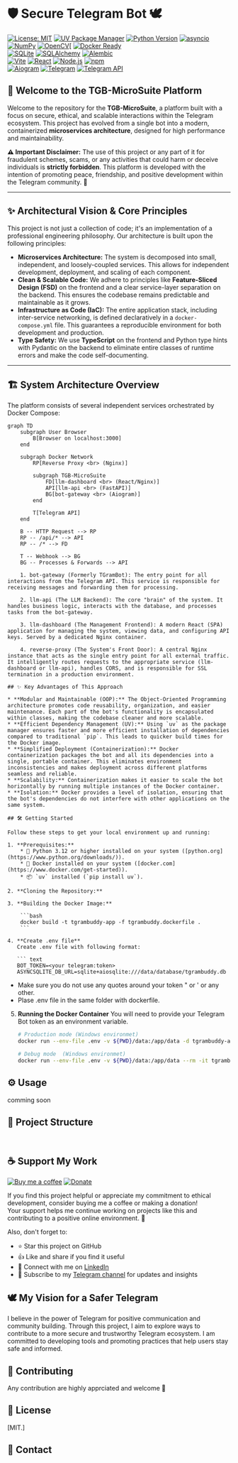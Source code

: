 # 🛡️ Secure Telegram Bot 🕊️

[![License: MIT](https://img.shields.io/badge/License-MIT-yellow.svg)](https://opensource.org/licenses/MIT)
[![UV Package Manager](https://img.shields.io/badge/PackageManager-UV-purple.svg)](https://pypi.org/project/uv/)
[![Python Version](https://img.shields.io/badge/Python-3.12-blue.svg?logo=python&logoColor=white)](https://www.python.org/)
[![asyncio](https://img.shields.io/badge/asyncio-3.11-blue.svg)](https://docs.python.org/3/library/asyncio.html)
[![NumPy](https://img.shields.io/badge/NumPy-v1.21-blue.svg?logo=numpy&logoColor=white)](https://numpy.org/)
[![OpenCV](https://img.shields.io/badge/OpenCV-v4.5.1-blue.svg?logo=opencv&logoColor=white)](https://opencv.org/)[
[![Docker Ready](https://img.shields.io/badge/Docker-Ready-blue.svg?logo=docker&logoColor=white)](https://www.docker.com/)  
[![SQLite](https://img.shields.io/badge/SQLite-3.x-green.svg)](https://www.sqlite.org/)
[![SQLAlchemy](https://img.shields.io/badge/SQLAlchemy-3.x-blue.svg)](https://www.sqlalchemy.org/)
[![Alembic](https://img.shields.io/badge/Alembic-1.7-orange.svg)](https://alembic.sqlalchemy.org/en/latest/)  
[![Vite](https://img.shields.io/badge/Vite-v5.0-orange.svg?logo=vite&logoColor=white)](https://vitejs.dev/)
[![React](https://img.shields.io/badge/React-v19.0-61DAFB.svg?logo=react&logoColor=black)](https://react.dev/)
[![Node.js](https://img.shields.io/badge/Node.js-v24.1-339933.svg?logo=node.js&logoColor=white)](https://nodejs.org/)
[![npm](https://img.shields.io/badge/npm-v11.4.1-CB3837.svg?logo=npm&logoColor=white)](https://www.npmjs.com/)  
[![Aiogram](https://img.shields.io/badge/Aiogram-3.x-brightgreen.svg?logo=telegram&logoColor=white)](https://aiogram.dev/)
[![Telegram](https://img.shields.io/badge/Telegram-2CA5E0?style=for-the-badge&logo=telegram&logoColor=white)](https://telegram.org/)
[![Telegram API](https://img.shields.io/badge/Telegram%20API-2CA5E0?style=for-the-badge&logo=telegram&logoColor=white)](https://core.telegram.org/bots/api)

## 🤖 Welcome to the TGB-MicroSuite Platform

Welcome to the repository for the **TGB-MicroSuite**, a platform built with a focus on secure, ethical, and scalable interactions within the Telegram ecosystem. This project has evolved from a single bot into a modern, containerized **microservices architecture**, designed for high performance and maintainability.

**⚠️ Important Disclaimer:** The use of this project or any part of it for fraudulent schemes, scams, or any activities that could harm or deceive individuals is **strictly forbidden**. This platform is developed with the intention of promoting peace, friendship, and positive development within the Telegram community. 🚫

---

## ✨ Architectural Vision & Core Principles

This project is not just a collection of code; it's an implementation of a professional engineering philosophy. Our architecture is built upon the following principles:

-   **Microservices Architecture:** The system is decomposed into small, independent, and loosely-coupled services. This allows for independent development, deployment, and scaling of each component.
-   **Clean & Scalable Code:** We adhere to principles like **Feature-Sliced Design (FSD)** on the frontend and a clear service-layer separation on the backend. This ensures the codebase remains predictable and maintainable as it grows.
-   **Infrastructure as Code (IaC):** The entire application stack, including inter-service networking, is defined declaratively in a `docker-compose.yml` file. This guarantees a reproducible environment for both development and production.
-   **Type Safety:** We use **TypeScript** on the frontend and Python type hints with Pydantic on the backend to eliminate entire classes of runtime errors and make the code self-documenting.

---

## 🏗️ System Architecture Overview

The platform consists of several independent services orchestrated by Docker Compose:

```mermaid
graph TD
    subgraph User Browser
        B[Browser on localhost:3000]
    end

    subgraph Docker Network
        RP[Reverse Proxy <br> (Nginx)]

        subgraph TGB-MicroSuite
            FD[llm-dashboard <br> (React/Nginx)]
            API[llm-api <br> (FastAPI)]
            BG[bot-gateway <br> (Aiogram)]
        end
        
        T[Telegram API]
    end

    B -- HTTP Request --> RP
    RP -- /api/* --> API
    RP -- /* --> FD
    
    T -- Webhook --> BG
    BG -- Processes & Forwards --> API

    1. bot-gateway (Formerly TGramBot): The entry point for all interactions from the Telegram API. This service is responsible for receiving messages and forwarding them for processing.

    2. llm-api (The LLM Backend): The core "brain" of the system. It handles business logic, interacts with the database, and processes tasks from the bot-gateway.

    3. llm-dashboard (The Management Frontend): A modern React (SPA) application for managing the system, viewing data, and configuring API keys. Served by a dedicated Nginx container.

    4. reverse-proxy (The System's Front Door): A central Nginx instance that acts as the single entry point for all external traffic. It intelligently routes requests to the appropriate service (llm-dashboard or llm-api), handles CORS, and is responsible for SSL termination in a production environment.

## ✨ Key Advantages of This Approach

* **Modular and Maintainable (OOP):** The Object-Oriented Programming architecture promotes code reusability, organization, and easier maintenance. Each part of the bot's functionality is encapsulated within classes, making the codebase cleaner and more scalable.
* **Efficient Dependency Management (UV):** Using `uv` as the package manager ensures faster and more efficient installation of dependencies compared to traditional `pip`. This leads to quicker build times for the Docker image.
* **Simplified Deployment (Containerization):** Docker containerization packages the bot and all its dependencies into a single, portable container. This eliminates environment inconsistencies and makes deployment across different platforms seamless and reliable.
* **Scalability:** Containerization makes it easier to scale the bot horizontally by running multiple instances of the Docker container.
* **Isolation:** Docker provides a level of isolation, ensuring that the bot's dependencies do not interfere with other applications on the same system.

## 🛠️ Getting Started

Follow these steps to get your local environment up and running:

1. **Prerequisites:**
    * 🐍 Python 3.12 or higher installed on your system ([python.org](https://www.python.org/downloads/)).
    * 🐳 Docker installed on your system ([docker.com](https://www.docker.com/get-started)).
    * 📦 `uv` installed (`pip install uv`).

2. **Cloning the Repository:**

3. **Building the Docker Image:**

    ```bash
    docker build -t tgrambuddy-app -f tgrambuddy.dockerfile . 
    ```

4. **Create .env file**
   Create .env file with following format:

   ``` text
   BOT_TOKEN=<your telegram:token>
   ASYNCSQLITE_DB_URL=sqlite+aiosqlite:///data/database/tgrambuddy.db
   ```

* Make sure you do not use any quotes around your token  " or ' or any other.
* Plase .env file in the same folder with dockerfile.

5. **Running the Docker Container**
    You will need to provide your Telegram Bot token as an environment variable.

    ```bash
    # Production mode (Windows environmet)
    docker run --env-file .env -v ${PWD}/data:/app/data -d tgrambuddy-app

    # Debug mode  (Windows environmet)
    docker run --env-file .env -v ${PWD}/data:/app/data --rm -it tgrambuddy-app /bin/bash
    ```

## ⚙️ Usage

comming soon

## 📄 Project Structure  

``` text
                                   
```

## ☕ Support My Work

[![Buy me a coffee](https://img.shields.io/badge/Buy%20me%20a%20coffee-yellow?logo=kofi)](https://buymeacoffee.com/max.v.zaikin)
[![Donate](https://img.shields.io/badge/Donate-orange?logo=paypal)](coming-up)

If you find this project helpful or appreciate my commitment to ethical development, consider buying me a coffee or making a donation!  
Your support helps me continue working on projects like this and contributing to a positive online environment. 🙏

Also, don't forget to:

- ⭐ Star this project on GitHub  
- 👍 Like and share if you find it useful  
- 👔 Connect with me on [LinkedIn](https://www.linkedin.com/in/maxzaikin)  
- 📢 Subscribe to my [Telegram channel](https://t.me/makszaikin) for updates and insights

## 🕊️ My Vision for a Safer Telegram

I believe in the power of Telegram for positive communication and community building. Through this project, I aim to explore ways to contribute to a more secure and trustworthy Telegram ecosystem. I am committed to developing tools and promoting practices that help users stay safe and informed.

## 🤝 Contributing

Any contribution are highly apprciated and welcome 👋

## 📜 License

[MIT.]

## 📧 Contact

